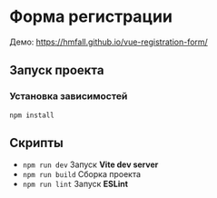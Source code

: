 # Форма регистрации

Демо: https://hmfall.github.io/vue-registration-form/


## Запуск проекта

### Установка зависимостей

```
npm install
```

## Скрипты

- `npm run dev` Запуск **Vite dev server**
- `npm run build` Сборка проекта
- `npm run lint` Запуск **ESLint** 

